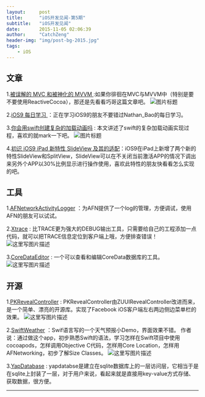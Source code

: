 ```yaml
---
layout:     post
title:      "iOS开发见闻-第5期"
subtitle:   "iOS开发见闻"
date:       2015-11-05 02:06:39
author:     "CatchZeng"
header-img: "img/post-bg-2015.jpg"
tags:
    - iOS
---
```


## 文章
1.[被误解的 MVC 和被神化的 MVVM ](http://blog.devtang.com/blog/2015/11/02/mvc-and-mvvm/) :如果你徘徊在MVC与MVVM中（特别是要不要使用ReactiveCocoa），那还是先看看巧哥这篇文章吧。
![图片标题](http://blog.devtang.com/images/mvc-and-mvvm.jpg)

2.[iOS9 每日学习 ](http://www.jianshu.com/p/f9bd0404d901#) ：正在学习iOS9的朋友不要错过Nathan_Bao的每日学习。

3.[你会用swift创建复杂的加载动画吗](http://www.cocoachina.com/swift/20150906/13327.html) : 本文讲述了swift的复杂加载动画实现过程，喜欢的就mark一下吧。
  ![图片标题](http://cc.cocimg.com/api/uploads/20150906/1441502204116572.gif)

4.[初识 iOS9 iPad 新特性 SlideView 及其的适配](http://ios.jobbole.com/82829/)：iOS9在iPad上新增了两个新的特性SlideView和SplitView，SlideView可以在不关闭当前激活APP的情况下调出来另外个APP以30%比例显示进行操作使用，喜欢此特性的朋友快看看怎么实现的吧。


## 工具

1.[AFNetworkActivityLogger](https://github.com/AFNetworking/AFNetworkActivityLogger) ：为AFN提供了一个log的管理，方便调试，使用AFN的朋友可以试试。


2.[Xtrace](https://github.com/johnno1962/Xtrace) : 比TRACE更为强大的DEBUG输出工具，只需要给自己的工程添加一点代码，就可以把TRACE信息定位到客户端上哦，方便排查错误！
![这里写图片描述](https://camo.githubusercontent.com/c5b766f2e9646f5b909ac4e8d63cca6d4f2ff7fd/687474703a2f2f696e6a656374696f6e666f7278636f64652e6a6f686e686f6c6473776f7274682e636f6d2f787472616365632e706e673f666c7573683d32)

3.[CoreDataEditor](http://thermal-core.com/CoreDataEditor/) : 一个可以查看和编辑CoreData数据库的工具。
![这里写图片描述](http://thermal-core.com/img/cde/screenshot_main_cut.png) 


## 开源
1.[PKRevealController](https://github.com/pkluz/PKRevealController) : PKRevealController由ZUUIRevealController改进而来，是一个简单、漂亮的开源库。实现了Facebook iOS客户端左右两边侧边菜单栏的效果。
![这里写图片描述](https://camo.githubusercontent.com/0fb9edaace4d7ccbf34aeeae691dff0b3423fe03/687474703a2f2f696d6733342e696d616765736861636b2e75732f696d6733342f313435362f686e73312e706e67)


2.[SwiftWeather](https://github.com/JakeLin/SwiftWeather) ：Swif语言写的一个天气预报小Demo，界面效果不错。
作者说：通过做这个app，初步熟悉Swift的语法，学习怎样在Swift项目中使用cocoapods，怎样调用Objective C代码，怎样用Core Location，怎样用AFNetworking，初步了解Size Classes。
![这里写图片描述](https://raw.githubusercontent.com/JakeLin/SwiftWeather/master/screenshots/SketchDesign.png) 


3.[YapDatabase](https://github.com/yapstudios/YapDatabase) : yapdatabse是建立在sqlite数据库上的一层访问层，它相当于是在sqlite上封装了一层，对于用户来说，看起来就是直接用key-value方式存储、获取数据，很方便。


----------
